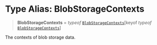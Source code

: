 # Type Alias: BlobStorageContexts

> **BlobStorageContexts** = *typeof* [`BlobStorageContexts`](../variables/BlobStorageContexts.md)\[keyof *typeof* [`BlobStorageContexts`](../variables/BlobStorageContexts.md)\]

The contexts of blob storage data.

